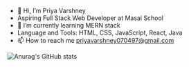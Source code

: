 - 👋 Hi, I’m Priya Varshney
-  Aspiring Full Stack Web Developer at Masai School
- 🌱 I’m currently learning MERN stack
-  Language and Tools: HTML, CSS, JavaScript, React, Java
- 📫 How to reach me priyavarshney070497@gmail.com

<!---
priyaa74/priyaa74 is a ✨ special ✨ repository because its `README.md` (this file) appears on your GitHub profile.
You can click the Preview link to take a look at your changes.
--->
![Anurag's GitHub stats](https://github-readme-stats.vercel.app/api?username=priyaa74&show_icons=true)
